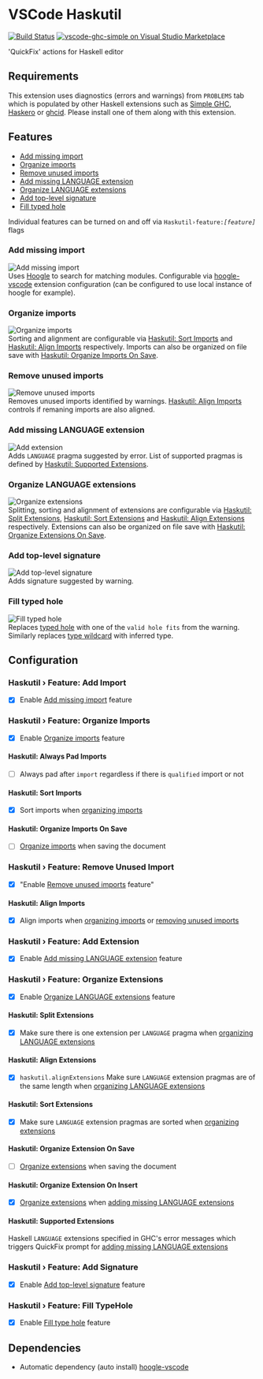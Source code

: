 # VSCode Haskutil
[![Build Status](https://travis-ci.org/EduardSergeev/vscode-haskutil.svg?branch=master)](https://travis-ci.org/EduardSergeev/vscode-haskutil)
[![vscode-ghc-simple on Visual Studio Marketplace](https://img.shields.io/vscode-marketplace/v/edka.haskutil.svg)](https://marketplace.visualstudio.com/items?itemName=Edka.haskutil)


'QuickFix' actions for Haskell editor  


## Requirements
This extension uses diagnostics (errors and warnings) from `PROBLEMS` tab which is populated by other Haskell extensions such as [Simple GHC](https://marketplace.visualstudio.com/items?itemName=dramforever.vscode-ghc-simple), [Haskero](https://marketplace.visualstudio.com/items?itemName=Vans.haskero) or [ghcid](https://marketplace.visualstudio.com/items?itemName=ndmitchell.haskell-ghcid). Please install one of them along with this extension.

## Features
 * [Add missing import](#add-missing-import)
 * [Organize imports](#organize-imports)
 * [Remove unused imports](#remove-unused-imports)
 * [Add missing LANGUAGE extension](#add-missing-language-extension)
 * [Organize LANGUAGE extensions](#organize-language-extensions)
 * [Add top-level signature](#add-top-level-signature)
 * [Fill typed hole](#fill-typed-hole)

Individual features can be turned on and off via <code>Haskutil›feature:_[feature]_</code> flags

### Add missing import  
![Add missing import](/images/AddImport_sm.gif "Add missing import")  
Uses [Hoogle](https://www.haskell.org/hoogle/) to search for matching modules. Configurable via  [hoogle-vscode](https://marketplace.visualstudio.com/items?itemName=jcanero.hoogle-vscode) extension configuration (can be configured to use local instance of hoogle for example).

### Organize imports  
![Organize imports](/images/OrganizeImports_sm.gif "Organize imports")  
Sorting and alignment are configurable via [Haskutil: Sort Imports](#haskutil-sort-imports) and [Haskutil: Align Imports](#haskutil-align-imports) respectively. Imports can also be organized on file save with [Haskutil: Organize Imports On Save](#haskutil-organize-imports-on-save).

### Remove unused imports
![Remove unused imports](/images/RemoveUnusedImports_sm.gif "Remove unused imports")  
Removes unused imports identified by warnings. [Haskutil: Align Imports](#haskutil-align-imports "haskutil.alignImports") controls if remaning imports are also aligned.

### Add missing LANGUAGE extension  
![Add extension](/images/AddExtension_sm.gif "Add extension")  
Adds `LANGUAGE` pragma suggested by error. List of supported pragmas is defined by [Haskutil: Supported Extensions](#haskutil-supported-extensions).

### Organize LANGUAGE extensions  
![Organize extensions](/images/OrganizeExtensions_sm.gif "Organize extensions")  
Splitting, sorting and alignment of extensions are configurable via [Haskutil: Split Extensions](#haskutil-split-extensions), [Haskutil: Sort Extensions](#haskutil-sort-extensions) and [Haskutil: Align Extensions](#haskutil-align-extensions) respectively. Extensions can also be organized on file save with [Haskutil: Organize Extensions On Save](#haskutil-organize-extension-on-save).

### Add top-level signature
![Add top-level signature](/images/AddSignature_sm.gif "Add top-level signature")  
Adds signature suggested by warning.

### Fill typed hole
![Fill typed hole](/images/FillTypedHole_sm.gif "Fill types hole")  
Replaces [typed hole](https://downloads.haskell.org/~ghc/8.6.4/docs/html/users_guide/glasgow_exts.html#typed-holes) with one of the `valid hole fits` from the warning.  
Similarly replaces [type wildcard](https://downloads.haskell.org/~ghc/8.6.4/docs/html/users_guide/glasgow_exts.html#type-wildcards) with inferred type.

## Configuration

### Haskutil › Feature: Add Import
- [x] Enable [Add missing import](#add-missing-import) feature

### Haskutil › Feature: Organize Imports
- [x] Enable [Organize imports](#organize-imports) feature

#### Haskutil: Always Pad Imports
- [ ] Always pad after `import` regardless if there is `qualified` import or not

#### Haskutil: Sort Imports
- [x] Sort imports when [organizing imports](#organize-imports)

#### Haskutil: Organize Imports On Save
- [ ] [Organize imports](#organize-imports) when saving the document

### Haskutil › Feature: Remove Unused Import
- [x] "Enable [Remove unused imports](#remove-unused-imports) feature"

#### Haskutil: Align Imports
- [x] Align imports when [organizing imports](#organize-imports) or [removing unused imports](#remove-unused-imports)

### Haskutil › Feature: Add Extension
- [x] Enable [Add missing LANGUAGE extension](#add-missing-language-extension) feature

### Haskutil › Feature: Organize Extensions
- [x] Enable [Organize LANGUAGE extensions](#organize-language-extensions) feature

#### Haskutil: Split Extensions  
- [x] Make sure there is one extension per `LANGUAGE` pragma when [organizing LANGUAGE extensions](#organize-language-extensions)

#### Haskutil: Align Extensions
- [x] `haskutil.alignExtensions` Make sure `LANGUAGE` extension pragmas are of the same length when [organizing LANGUAGE extensions](#organize-language-extensions)

#### Haskutil: Sort Extensions
- [x] Make sure `LANGUAGE` extension pragmas are sorted when [organizing extensions](#organize-language-extensions)

#### Haskutil: Organize Extension On Save
- [ ] [Organize extensions](#organize-language-extensions) when saving the document

#### Haskutil: Organize Extension On Insert
- [x] [Organize extensions](#organize-language-extensions) when [adding missing LANGUAGE extensions](#add-missing-language-extension)

#### Haskutil: Supported Extensions
Haskell `LANGUAGE` extensions specified in GHC's error messages which triggers QuickFix prompt for [adding missing LANGUAGE extensions](#add-missing-language-extension)

### Haskutil › Feature: Add Signature
- [x] Enable [Add top-level signature](#add-top-level-signature) feature

### Haskutil › Feature: Fill TypeHole
- [x] Enable [Fill type hole](#fill-typed-hole) feature

## Dependencies

 * Automatic dependency (auto install) [hoogle-vscode](https://marketplace.visualstudio.com/items?itemName=jcanero.hoogle-vscode)
